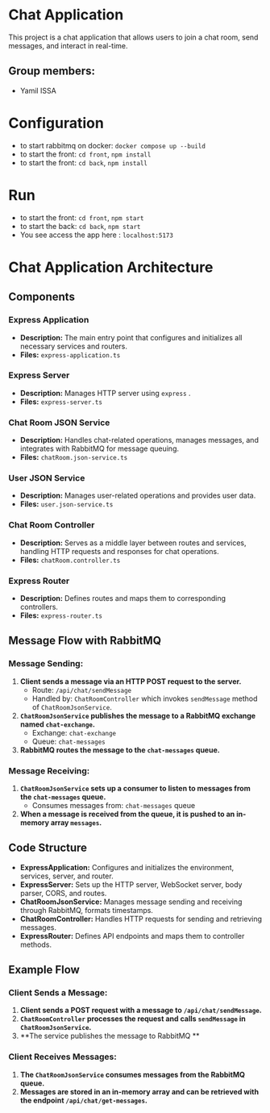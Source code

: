 # Chat Application

This project is a chat application that allows users to join a chat room, send messages, and interact in real-time.

## Group members: 
- Yamil ISSA

# Configuration
- to start rabbitmq on docker: `docker compose up --build`
- to start the front: `cd front`,  `npm install`
- to start the front: `cd back`,  `npm install`


# Run
- to start the front: `cd front`,  `npm start`
- to start the back: `cd back`,  `npm start`
- You see access the app here : `localhost:5173`

# Chat Application Architecture

## Components

### Express Application
- **Description:** The main entry point that configures and initializes all necessary services and routers.
- **Files:** `express-application.ts`

### Express Server
- **Description:** Manages HTTP server using `express` .
- **Files:** `express-server.ts`

### Chat Room JSON Service
- **Description:** Handles chat-related operations, manages messages, and integrates with RabbitMQ for message queuing.
- **Files:** `chatRoom.json-service.ts`

### User JSON Service
- **Description:** Manages user-related operations and provides user data.
- **Files:** `user.json-service.ts`

### Chat Room Controller
- **Description:** Serves as a middle layer between routes and services, handling HTTP requests and responses for chat operations.
- **Files:** `chatRoom.controller.ts`

### Express Router
- **Description:** Defines routes and maps them to corresponding controllers.
- **Files:** `express-router.ts`

## Message Flow with RabbitMQ

### Message Sending:
1. **Client sends a message via an HTTP POST request to the server.**
   - Route: `/api/chat/sendMessage`
   - Handled by: `ChatRoomController` which invokes `sendMessage` method of `ChatRoomJsonService`.
2. **`ChatRoomJsonService` publishes the message to a RabbitMQ exchange named `chat-exchange`.**
   - Exchange: `chat-exchange`
   - Queue: `chat-messages`
3. **RabbitMQ routes the message to the `chat-messages` queue.**

### Message Receiving:
1. **`ChatRoomJsonService` sets up a consumer to listen to messages from the `chat-messages` queue.**
   - Consumes messages from: `chat-messages` queue
2. **When a message is received from the queue, it is pushed to an in-memory array `messages`.**

## Code Structure

- **ExpressApplication:** Configures and initializes the environment, services, server, and router.
- **ExpressServer:** Sets up the HTTP server, WebSocket server, body parser, CORS, and routes.
- **ChatRoomJsonService:** Manages message sending and receiving through RabbitMQ, formats timestamps.
- **ChatRoomController:** Handles HTTP requests for sending and retrieving messages.
- **ExpressRouter:** Defines API endpoints and maps them to controller methods.

## Example Flow

### Client Sends a Message:
1. **Client sends a POST request with a message to `/api/chat/sendMessage`.**
2. **`ChatRoomController` processes the request and calls `sendMessage` in `ChatRoomJsonService`.**
3. **The service publishes the message to RabbitMQ **

### Client Receives Messages:
1. **The `ChatRoomJsonService` consumes messages from the RabbitMQ queue.**
2. **Messages are stored in an in-memory array and can be retrieved with the endpoint `/api/chat/get-messages`.**

